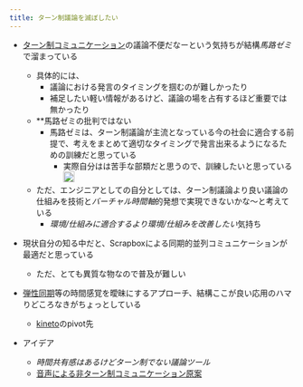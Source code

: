 ```yaml
---
title: ターン制議論を滅ぼしたい
---
```


* [ターン制コミュニケーション](%E3%82%BF%E3%83%BC%E3%83%B3%E5%88%B6%E3%82%B3%E3%83%9F%E3%83%A5%E3%83%8B%E3%82%B1%E3%83%BC%E3%82%B7%E3%83%A7%E3%83%B3.md)の議論不便だなーという気持ちが結構*馬路ゼミ*で溜まっている
  
  * 具体的には、
    * 議論における発言のタイミングを掴むのが難しかったり
    * 補足したい軽い情報があるけど、議論の場を占有するほど重要では無かったり
  * \*\*馬路ゼミの批判ではない
    * 馬路ゼミは、ターン制議論が主流となっている今の社会に適合する前提で、考えをまとめて適切なタイミングで発言出来るようになるための訓練だと思っている
      * 実際自分はは苦手な部類だと思うので、訓練したいと思っている<img src='https://scrapbox.io/api/pages/blu3mo-public/blu3mo/icon' alt='blu3mo.icon' height="19.5"/>
  * ただ、エンジニアとしての自分としては、ターン制議論より良い議論の仕組みを技術と*バーチャル時間軸*的発想で実現できないかな〜と考えている
    * *環境/仕組みに適合するより環境/仕組みを改善したい*気持ち
* 現状自分の知る中だと、Scrapboxによる同期的並列コミュニケーションが最適だと思っている
  
  * ただ、とても異質な物なので普及が難しい
* [弾性同期](%E5%BC%BE%E6%80%A7%E5%90%8C%E6%9C%9F.md)等の時間感覚を曖昧にするアプローチ、結構ここが良い応用のハマりどころなきがちょっとしている
  
  * [kineto](kineto.md)のpivot先
* アイデア
  
  * *時間共有感はあるけどターン制でない議論ツール*
  * [音声による非ターン制コミュニケーション原案](%E9%9F%B3%E5%A3%B0%E3%81%AB%E3%82%88%E3%82%8B%E9%9D%9E%E3%82%BF%E3%83%BC%E3%83%B3%E5%88%B6%E3%82%B3%E3%83%9F%E3%83%A5%E3%83%8B%E3%82%B1%E3%83%BC%E3%82%B7%E3%83%A7%E3%83%B3%E5%8E%9F%E6%A1%88.md)
